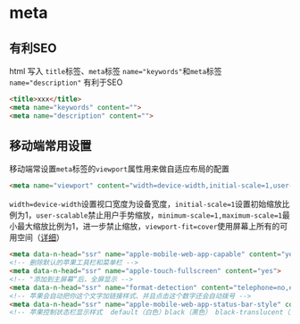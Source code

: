 # meta

## 有利SEO
html 写入 `title`标签、`meta`标签 `name="keywords"`和`meta`标签 `name="description"` 有利于SEO
``` html
<title>xxx</title>
<meta name="keywords" content="">
<meta name="description" content="">
```

## 移动端常用设置
移动端常设置`meta`标签的`viewport`属性用来做自适应布局的配置
``` html
<meta name="viewport" content="width=device-width,initial-scale=1,user-scalable=0,minimum-scale=1,maximum-scale=1,viewport-fit=cover">
```
`width=device-width`设置视口宽度为设备宽度，`initial-scale=1`设置初始缩放比例为1，`user-scalable`禁止用户手势缩放，`minimum-scale=1,maximum-scale=1`最小最大缩放比例为1，进一步禁止缩放，`viewport-fit=cover`使用屏幕上所有的可用空间（[详细](https://developer.mozilla.org/zh-CN/docs/Web/CSS/env())）

``` html
<meta data-n-head="ssr" name="apple-mobile-web-app-capable" content="yes">
<!-- 删除默认的苹果工具栏和菜单栏 -->
<meta data-n-head="ssr" name="apple-touch-fullscreen" content="yes">
<!-- "添加到主屏幕“后，全屏显示 -->
<meta data-n-head="ssr" name="format-detection" content="telephone=no,email=no">
<!-- 苹果会自动把你这个文字加链接样式、并且点击这个数字还会自动拨号 -->
<meta data-n-head="ssr" name="apple-mobile-web-app-status-bar-style" content="black">
<!-- 苹果控制状态栏显示样式  default（白色）black（黑色） black-translucent（灰色半透明） -->
```